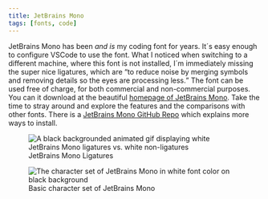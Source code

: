 ```yaml
---
title: JetBrains Mono
tags: [fonts, code]
---
```

JetBrains Mono has been *and is* my coding font for years. It´s easy enough to configure VSCode to use the font. What I noticed when switching to a different machine, where this font is not installed, I´m immediately missing the super nice ligatures, which are <q>to reduce noise by merging symbols and removing details so the eyes are processing less.</q> The font can be used free of charge, for both commercial and non-commercial purposes. You can it download at the beautiful [homepage of JetBrains Mono](https://www.jetbrains.com/lp/mono/). Take the time to stray around and explore the features and the comparisons with other fonts. There is a [JetBrains Mono GitHub Repo](https://github.com/JetBrains/JetBrainsMono) which explains more ways to install.

<figure>
<img src="/img/fonts/jetbrains-mono-ligatures.gif" alt="A black backgrounded animated gif displaying white JetBrains Mono ligatures vs. white non-ligatures">
<figcaption>JetBrains Mono Ligatures</figcaption>
</figure>

<figure>
<img src="/img/fonts/jetbrains-mono-character-set.png" alt="The character set of JetBrains Mono in white font color on black background">
<figcaption>Basic character set of JetBrains Mono</figcaption>
</figure>